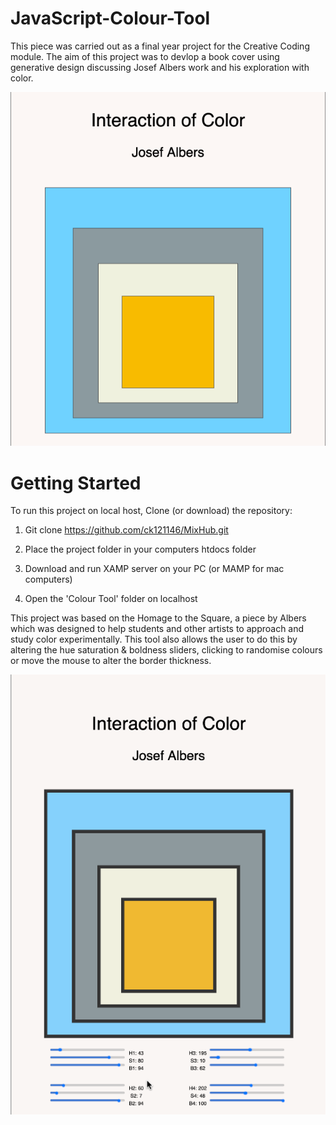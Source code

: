 # JavaScript-Colour-Tool

This piece was carried out as a final year project for the Creative Coding module.
The aim of this project was to devlop a book cover using generative design discussing
Josef Albers work and his exploration with color.

![](Colour%20Tool/images/1a.png)

# Getting Started

To run this project on local host, Clone (or download) the repository:

1. Git clone https://github.com/ck121146/MixHub.git

2. Place the project folder in your computers htdocs folder

3. Download and run XAMP server on your PC (or MAMP for mac computers)

4. Open the 'Colour Tool' folder on localhost

This project was based on the Homage to the Square, a piece by Albers which was designed to help students
and other artists to approach and study color experimentally. This tool also allows the user to do this by
altering the hue saturation & boldness sliders, clicking to randomise colours or move the mouse to alter the border thickness.

![](Colour%20Tool/images/Albers.gif)
